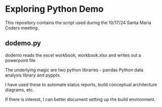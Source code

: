 # Exploring Python Demo
This repository contains the script used during the 10/17/24 Santa Maria Coders meeting.

## dodemo.py
dodemo reads the excel workbook, workbook.xlsx and writes out a powerpoint file

The underlying magic are two python libraries - pandas Python data analysis library and pypptx.

I have used these to automate status reports, build conceptual architecture diagrams, etc.

If there is interest, I can better document setting up the build environment.
